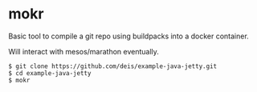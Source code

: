 mokr
====

Basic tool to compile a git repo using buildpacks into a docker container.

Will interact with mesos/marathon eventually.

```
$ git clone https://github.com/deis/example-java-jetty.git
$ cd example-java-jetty
$ mokr
```
